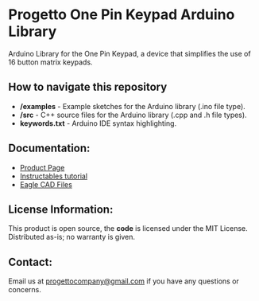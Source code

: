 # Progetto One Pin Keypad Arduino Library
Arduino Library for the One Pin Keypad, a device that simplifies the use of 16 button matrix keypads.
## How to navigate this repository
* **/examples** - Example sketches for the Arduino library (.ino file type).
* **/src** - C++ source files for the Arduino library (.cpp and .h file types).
* **keywords.txt** - Arduino IDE syntax highlighting.
## Documentation:
* [Product Page](https://www.tindie.com/)
* [Instructables tutorial](https://www.instructables.com/)
* [Eagle CAD Files](https://github.com/ProgettoCompany/One_Pin_Keypad_Eagle_Files)
## License Information:
This product is open source, the **code** is licensed under the MIT License.
Distributed as-is; no warranty is given.
## Contact:
Email us at progettocompany@gmail.com if you have any questions or concerns.
